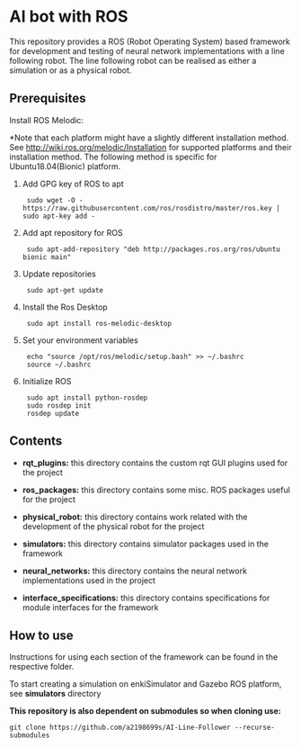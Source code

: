 # AI bot with ROS

This repository provides a ROS (Robot Operating System) based framework for development and testing of neural network implementations with a line following robot. The line following robot can be realised as either a simulation or as a physical robot.

## Prerequisites

Install ROS Melodic:

*Note that each platform might have a slightly different installation method.
See http://wiki.ros.org/melodic/Installation for supported platforms and their installation method.
The following method is specific for Ubuntu18.04(Bionic) platform.

1. Add GPG key of ROS to apt

        sudo wget -O - https://raw.githubusercontent.com/ros/rosdistro/master/ros.key | sudo apt-key add -

2. Add apt repository for ROS

        sudo apt-add-repository "deb http://packages.ros.org/ros/ubuntu bionic main"

3. Update repositories

        sudo apt-get update

4. Install the Ros Desktop

        sudo apt install ros-melodic-desktop

5. Set your environment variables

        echo "source /opt/ros/melodic/setup.bash" >> ~/.bashrc
        source ~/.bashrc

6. Initialize ROS

        sudo apt install python-rosdep
        sudo rosdep init
        rosdep update

## Contents

* __rqt_plugins:__ this directory contains the custom rqt GUI plugins used for the project

* __ros_packages:__ this directory contains some misc. ROS packages useful for the project

* __physical_robot:__ this directory contains work related with the development of the physical robot for the project

* __simulators:__ this directory contains simulator packages used in the framework

* __neural_networks:__ this directory contains the neural network implementations used in the project

* __interface_specifications:__ this directory contains specifications for module interfaces for the framework



## How to use

Instructions for using each section of the framework can be found in the respective folder.

To start creating a simulation on enkiSimulator and Gazebo ROS platform, see  __simulators__ directory

__This repository is also dependent on submodules so when cloning use:__
```
git clone https://github.com/a2198699s/AI-Line-Follower --recurse-submodules
```
